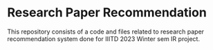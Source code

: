 # Research Paper Recommendation
This repository consists of a code and files related to research paper recommendation system done for IIITD 2023 Winter sem IR project.
